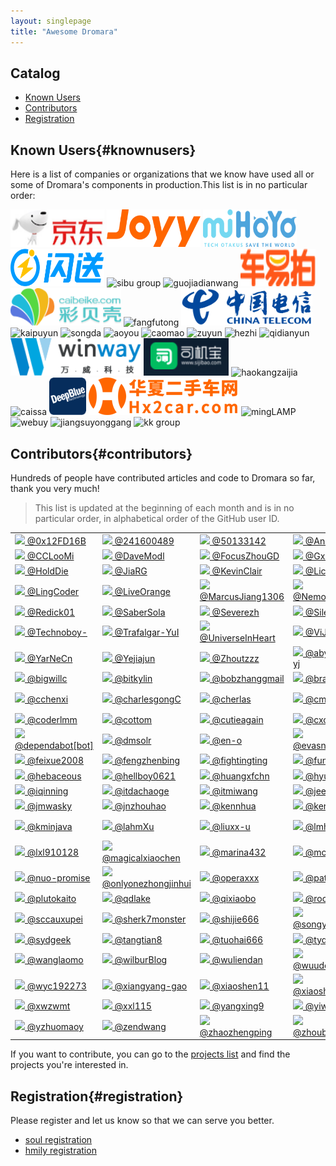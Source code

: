 ```yaml
---
layout: singlepage
title: "Awesome Dromara"
---
```


## Catalog

- [Known Users](#knownusers)
- [Contributors](#contributors)
- [Registration](#registration)

## Known Users{#knownusers}

Here is a list of companies or organizations that we know have used all or some of Dromara's components in production.This list is in no particular order:

<img alt="jd" src="/img/users/jd_logo.png" width="150" height="60" />
<img alt="yy" src="/img/users/yy_logo.png" width="150" height="60" />
<img alt="mihoyo" src="/img/users/mihayo_logo.png" width="150" height="60" />
<img alt="shansong" src="/img/users/shansong_logo.png" width="150" height="60" />
<img alt="sibu group" src="https://yu199195.github.io/images/soul/users/sibu.jpg" height="60" />
<img alt="guojiadianwang" src="https://yu199195.github.io/images/soul/users/guojiadianwang.jpg" height="60" />
<img alt="cheyipai" src="/img/users/cheyipai_logo.jpg" width="120" height="60" />
<img alt="caibeike" src="/img/users/caibeike_logo.png" height="60" />
<img alt="fangfutong" src="https://yu199195.github.io/images/soul/users/fangfutong.png" height="60" />
<img alt="chinaTelecom" src="/img/users/china_telecom_logo.png" height="60" />
<img alt="kaipuyun" src="https://yu199195.github.io/images/soul/users/kaipuyun.png" height="60" />
<img alt="songda" src="https://yu199195.github.io/images/soul/users/songda.png" height="60" />
<img alt="aoyou" src="https://yu199195.github.io/images/soul/users/aoyou.jpg" height="60" />
<img alt="caomao" src="https://yu199195.github.io/images/soul/users/caomao.jpg" height="60" />
<img alt="zuyun" src="https://yu199195.github.io/images/soul/users/zuyun.jpg" height="60" />
<img alt="hezhi" src="https://yu199195.github.io/images/soul/users/hezhi.png" height="60" />
<img alt="qidianyun" src="https://yu199195.github.io/images/soul/users/qidianyun.jpg" height="60" />
<img alt="wanwei" src="/img/users/wanwei_logo.png" height="60" />
<img alt="sijibao" src="/img/users/sijibao_logo.png" height="60" />
<img alt="haokangzaijia" src="https://yu199195.github.io/images/soul/users/haokangzaijia.jpg" height="60" />
<img alt="caissa" src="https://yu199195.github.io/images/soul/users/caissa.jpg" height="60" />
<img alt="deepBule" src="/img/users/deepblue_logo.png" height="60" />
<img alt="huaxiaershouche" src="/img/users/huaxiaershouche_logo.png" height="60" />
<img alt="mingLAMP" src="https://yu199195.github.io/images/soul/users/minglamp.jpeg" height="60" />
<img alt="webuy" src="https://yu199195.github.io/images/soul/users/webuy.jpg" height="60" />
<img alt="jiangsuyonggang" src="https://yu199195.github.io/images/soul/users/jiangsuyonggang.jpg" height="60" />
<img alt="kk group" src="https://yu199195.github.io/images/soul/users/keking.png" height="60" />

## Contributors{#contributors}

Hundreds of people have contributed articles and code to Dromara so far, thank you very much!

> This list is updated at the beginning of each month and is in no particular order, in alphabetical order of the GitHub user ID.

<table>
<tbody>
<tr>
<td><a href="https://github.com/0x12FD16B" target="_blank"><img src="https://avatars0.githubusercontent.com/u/8335369?v=4&s=40" height="20" /> @0x12FD16B</a></td>
<td><a href="https://github.com/241600489" target="_blank"><img src="https://avatars1.githubusercontent.com/u/24708262?v=4&s=40" height="20" /> @241600489</a></td>
<td><a href="https://github.com/50133142" target="_blank"><img src="https://avatars2.githubusercontent.com/u/42038247?v=4&s=40" height="20" /> @50133142</a></td>
<td><a href="https://github.com/Andy-86" target="_blank"><img src="https://avatars3.githubusercontent.com/u/15087636?v=4&s=40" height="20" /> @Andy-86</a></td>
<td><a href="https://github.com/BetterWp" target="_blank"><img src="https://avatars4.githubusercontent.com/u/46946568?v=4&s=40" height="20" /> @BetterWp</a></td>
</tr>
<tr>
<td><a href="https://github.com/CCLooMi" target="_blank"><img src="https://avatars0.githubusercontent.com/u/8596174?v=4&s=40" height="20" /> @CCLooMi</a></td>
<td><a href="https://github.com/DaveModl" target="_blank"><img src="https://avatars1.githubusercontent.com/u/47873192?v=4&s=40" height="20" /> @DaveModl</a></td>
<td><a href="https://github.com/FocusZhouGD" target="_blank"><img src="https://avatars2.githubusercontent.com/u/50652528?v=4&s=40" height="20" /> @FocusZhouGD</a></td>
<td><a href="https://github.com/Gxz-NGU" target="_blank"><img src="https://avatars3.githubusercontent.com/u/19837732?v=4&s=40" height="20" /> @Gxz-NGU</a></td>
<td><a href="https://github.com/HJ43" target="_blank"><img src="https://avatars4.githubusercontent.com/u/24913177?v=4&s=40" height="20" /> @HJ43</a></td>
</tr>
<tr>
<td><a href="https://github.com/HoldDie" target="_blank"><img src="https://avatars0.githubusercontent.com/u/22816271?v=4&s=40" height="20" /> @HoldDie</a></td>
<td><a href="https://github.com/JiaRG" target="_blank"><img src="https://avatars1.githubusercontent.com/u/31472350?v=4&s=40" height="20" /> @JiaRG</a></td>
<td><a href="https://github.com/KevinClair" target="_blank"><img src="https://avatars2.githubusercontent.com/u/37257651?v=4&s=40" height="20" /> @KevinClair</a></td>
<td><a href="https://github.com/Licoy" target="_blank"><img src="https://avatars3.githubusercontent.com/u/20410697?v=4&s=40" height="20" /> @Licoy</a></td>
<td><a href="https://github.com/Lin1nGithub" target="_blank"><img src="https://avatars4.githubusercontent.com/u/25782561?v=4&s=40" height="20" /> @Lin1nGithub</a></td>
</tr>
<tr>
<td><a href="https://github.com/LingCoder" target="_blank"><img src="https://avatars0.githubusercontent.com/u/34231795?v=4&s=40" height="20" /> @LingCoder</a></td>
<td><a href="https://github.com/LiveOrange" target="_blank"><img src="https://avatars1.githubusercontent.com/u/20442302?v=4&s=40" height="20" /> @LiveOrange</a></td>
<td><a href="https://github.com/MarcusJiang1306" target="_blank"><img src="https://avatars2.githubusercontent.com/u/48646601?v=4&s=40" height="20" /> @MarcusJiang1306</a></td>
<td><a href="https://github.com/NemoIntellego" target="_blank"><img src="https://avatars3.githubusercontent.com/u/41360186?v=4&s=40" height="20" /> @NemoIntellego</a></td>
<td><a href="https://github.com/NohnJnow" target="_blank"><img src="https://avatars4.githubusercontent.com/u/27010971?v=4&s=40" height="20" /> @NohnJnow</a></td>
</tr>
<tr>
<td><a href="https://github.com/Redick01" target="_blank"><img src="https://avatars0.githubusercontent.com/u/15903214?v=4&s=40" height="20" /> @Redick01</a></td>
<td><a href="https://github.com/SaberSola" target="_blank"><img src="https://avatars1.githubusercontent.com/u/24998393?v=4&s=40" height="20" /> @SaberSola</a></td>
<td><a href="https://github.com/Severezh" target="_blank"><img src="https://avatars2.githubusercontent.com/u/12019307?v=4&s=40" height="20" /> @Severezh</a></td>
<td><a href="https://github.com/Silencesk" target="_blank"><img src="https://avatars3.githubusercontent.com/u/4735494?v=4&s=40" height="20" /> @Silencesk</a></td>
<td><a href="https://github.com/SteNicholas" target="_blank"><img src="https://avatars4.githubusercontent.com/u/10048174?v=4&s=40" height="20" /> @SteNicholas</a></td>
</tr>
<tr>
<td><a href="https://github.com/Technoboy-" target="_blank"><img src="https://avatars0.githubusercontent.com/u/6297296?v=4&s=40" height="20" /> @Technoboy-</a></td>
<td><a href="https://github.com/Trafalgar-YuI" target="_blank"><img src="https://avatars1.githubusercontent.com/u/13451528?v=4&s=40" height="20" /> @Trafalgar-YuI</a></td>
<td><a href="https://github.com/UniverseInHeart" target="_blank"><img src="https://avatars2.githubusercontent.com/u/25877082?v=4&s=40" height="20" /> @UniverseInHeart</a></td>
<td><a href="https://github.com/ViJayian" target="_blank"><img src="https://avatars3.githubusercontent.com/u/24708291?v=4&s=40" height="20" /> @ViJayian</a></td>
<td><a href="https://github.com/Wincher" target="_blank"><img src="https://avatars4.githubusercontent.com/u/9314620?v=4&s=40" height="20" /> @Wincher</a></td>
</tr>
<tr>
<td><a href="https://github.com/YarNeCn" target="_blank"><img src="https://avatars0.githubusercontent.com/u/20961044?v=4&s=40" height="20" /> @YarNeCn</a></td>
<td><a href="https://github.com/Yejiajun" target="_blank"><img src="https://avatars1.githubusercontent.com/u/20715629?v=4&s=40" height="20" /> @Yejiajun</a></td>
<td><a href="https://github.com/Zhoutzzz" target="_blank"><img src="https://avatars2.githubusercontent.com/u/42396616?v=4&s=40" height="20" /> @Zhoutzzz</a></td>
<td><a href="https://github.com/abysscat-yj" target="_blank"><img src="https://avatars3.githubusercontent.com/u/33748845?v=4&s=40" height="20" /> @abysscat-yj</a></td>
<td><a href="https://github.com/augfool" target="_blank"><img src="https://avatars4.githubusercontent.com/u/7943753?v=4&s=40" height="20" /> @augfool</a></td>
</tr>
<tr>
<td><a href="https://github.com/bigwillc" target="_blank"><img src="https://avatars0.githubusercontent.com/u/35070155?v=4&s=40" height="20" /> @bigwillc</a></td>
<td><a href="https://github.com/bitkylin" target="_blank"><img src="https://avatars1.githubusercontent.com/u/13912098?v=4&s=40" height="20" /> @bitkylin</a></td>
<td><a href="https://github.com/bobzhanggmail" target="_blank"><img src="https://avatars2.githubusercontent.com/u/9858448?v=4&s=40" height="20" /> @bobzhanggmail</a></td>
<td><a href="https://github.com/branchen" target="_blank"><img src="https://avatars3.githubusercontent.com/u/36290790?v=4&s=40" height="20" /> @branchen</a></td>
<td><a href="https://github.com/candyYu" target="_blank"><img src="https://avatars4.githubusercontent.com/u/7844118?v=4&s=40" height="20" /> @candyYu</a></td>
</tr>
<tr>
<td><a href="https://github.com/cchenxi" target="_blank"><img src="https://avatars0.githubusercontent.com/u/5698243?v=4&s=40" height="20" /> @cchenxi</a></td>
<td><a href="https://github.com/charlesgongC" target="_blank"><img src="https://avatars1.githubusercontent.com/u/46913749?v=4&s=40" height="20" /> @charlesgongC</a></td>
<td><a href="https://github.com/cherlas" target="_blank"><img src="https://avatars2.githubusercontent.com/u/15061972?v=4&s=40" height="20" /> @cherlas</a></td>
<td><a href="https://github.com/cmj167" target="_blank"><img src="https://avatars3.githubusercontent.com/u/6840519?v=4&s=40" height="20" /> @cmj167</a></td>
<td><a href="https://github.com/cocoZwwang" target="_blank"><img src="https://avatars4.githubusercontent.com/u/27925568?v=4&s=40" height="20" /> @cocoZwwang</a></td>
</tr>
<tr>
<td><a href="https://github.com/coderlmm" target="_blank"><img src="https://avatars0.githubusercontent.com/u/21699517?v=4&s=40" height="20" /> @coderlmm</a></td>
<td><a href="https://github.com/cottom" target="_blank"><img src="https://avatars1.githubusercontent.com/u/11937539?v=4&s=40" height="20" /> @cottom</a></td>
<td><a href="https://github.com/cutieagain" target="_blank"><img src="https://avatars2.githubusercontent.com/u/5390200?v=4&s=40" height="20" /> @cutieagain</a></td>
<td><a href="https://github.com/cxc222" target="_blank"><img src="https://avatars3.githubusercontent.com/u/2092566?v=4&s=40" height="20" /> @cxc222</a></td>
<td><a href="https://github.com/dengliming" target="_blank"><img src="https://avatars4.githubusercontent.com/u/7796156?v=4&s=40" height="20" /> @dengliming</a></td>
</tr>
<tr>
<td><a href="https://github.com/dependabot[bot]" target="_blank"><img src="https://avatars0.githubusercontent.com/in/29110?v=4&s=40" height="20" /> @dependabot[bot]</a></td>
<td><a href="https://github.com/dmsolr" target="_blank"><img src="https://avatars1.githubusercontent.com/u/29735230?v=4&s=40" height="20" /> @dmsolr</a></td>
<td><a href="https://github.com/en-o" target="_blank"><img src="https://avatars2.githubusercontent.com/u/45027672?v=4&s=40" height="20" /> @en-o</a></td>
<td><a href="https://github.com/evasnowind" target="_blank"><img src="https://avatars3.githubusercontent.com/u/2696709?v=4&s=40" height="20" /> @evasnowind</a></td>
<td><a href="https://github.com/fcwalker" target="_blank"><img src="https://avatars4.githubusercontent.com/u/27950366?v=4&s=40" height="20" /> @fcwalker</a></td>
</tr>
<tr>
<td><a href="https://github.com/feixue2008" target="_blank"><img src="https://avatars0.githubusercontent.com/u/43638460?v=4&s=40" height="20" /> @feixue2008</a></td>
<td><a href="https://github.com/fengzhenbing" target="_blank"><img src="https://avatars1.githubusercontent.com/u/4169359?v=4&s=40" height="20" /> @fengzhenbing</a></td>
<td><a href="https://github.com/fightingting" target="_blank"><img src="https://avatars2.githubusercontent.com/u/31699402?v=4&s=40" height="20" /> @fightingting</a></td>
<td><a href="https://github.com/funpad" target="_blank"><img src="https://avatars3.githubusercontent.com/u/9130564?v=4&s=40" height="20" /> @funpad</a></td>
<td><a href="https://github.com/guanyushen" target="_blank"><img src="https://avatars4.githubusercontent.com/u/19588010?v=4&s=40" height="20" /> @guanyushen</a></td>
</tr>
<tr>
<td><a href="https://github.com/hebaceous" target="_blank"><img src="https://avatars0.githubusercontent.com/u/6941544?v=4&s=40" height="20" /> @hebaceous</a></td>
<td><a href="https://github.com/hellboy0621" target="_blank"><img src="https://avatars1.githubusercontent.com/u/72702359?v=4&s=40" height="20" /> @hellboy0621</a></td>
<td><a href="https://github.com/huangxfchn" target="_blank"><img src="https://avatars2.githubusercontent.com/u/17267069?v=4&s=40" height="20" /> @huangxfchn</a></td>
<td><a href="https://github.com/hyuk-sudo" target="_blank"><img src="https://avatars3.githubusercontent.com/u/22049351?v=4&s=40" height="20" /> @hyuk-sudo</a></td>
<td><a href="https://github.com/ihenjoy" target="_blank"><img src="https://avatars4.githubusercontent.com/u/6481696?v=4&s=40" height="20" /> @ihenjoy</a></td>
</tr>
<tr>
<td><a href="https://github.com/iqinning" target="_blank"><img src="https://avatars0.githubusercontent.com/u/18241433?v=4&s=40" height="20" /> @iqinning</a></td>
<td><a href="https://github.com/itdachaoge" target="_blank"><img src="https://avatars1.githubusercontent.com/u/13128584?v=4&s=40" height="20" /> @itdachaoge</a></td>
<td><a href="https://github.com/itmiwang" target="_blank"><img src="https://avatars2.githubusercontent.com/u/24636850?v=4&s=40" height="20" /> @itmiwang</a></td>
<td><a href="https://github.com/jeesk" target="_blank"><img src="https://avatars3.githubusercontent.com/u/27076817?v=4&s=40" height="20" /> @jeesk</a></td>
<td><a href="https://github.com/jjnnzb" target="_blank"><img src="https://avatars4.githubusercontent.com/u/58833386?v=4&s=40" height="20" /> @jjnnzb</a></td>
</tr>
<tr>
<td><a href="https://github.com/jmwasky" target="_blank"><img src="https://avatars0.githubusercontent.com/u/3257442?v=4&s=40" height="20" /> @jmwasky</a></td>
<td><a href="https://github.com/jnzhouhao" target="_blank"><img src="https://avatars1.githubusercontent.com/u/17978824?v=4&s=40" height="20" /> @jnzhouhao</a></td>
<td><a href="https://github.com/kennhua" target="_blank"><img src="https://avatars2.githubusercontent.com/u/16517580?v=4&s=40" height="20" /> @kennhua</a></td>
<td><a href="https://github.com/keru-s" target="_blank"><img src="https://avatars3.githubusercontent.com/u/24741256?v=4&s=40" height="20" /> @keru-s</a></td>
<td><a href="https://github.com/klboke" target="_blank"><img src="https://avatars4.githubusercontent.com/u/18591662?v=4&s=40" height="20" /> @klboke</a></td>
</tr>
<tr>
<td><a href="https://github.com/kminjava" target="_blank"><img src="https://avatars0.githubusercontent.com/u/35832954?v=4&s=40" height="20" /> @kminjava</a></td>
<td><a href="https://github.com/lahmXu" target="_blank"><img src="https://avatars1.githubusercontent.com/u/31627887?v=4&s=40" height="20" /> @lahmXu</a></td>
<td><a href="https://github.com/liuxx-u" target="_blank"><img src="https://avatars2.githubusercontent.com/u/7148259?v=4&s=40" height="20" /> @liuxx-u</a></td>
<td><a href="https://github.com/lmhmhl" target="_blank"><img src="https://avatars3.githubusercontent.com/u/24718258?v=4&s=40" height="20" /> @lmhmhl</a></td>
<td><a href="https://github.com/lw1243925457" target="_blank"><img src="https://avatars4.githubusercontent.com/u/11513436?v=4&s=40" height="20" /> @lw1243925457</a></td>
</tr>
<tr>
<td><a href="https://github.com/lxl910128" target="_blank"><img src="https://avatars0.githubusercontent.com/u/8736745?v=4&s=40" height="20" /> @lxl910128</a></td>
<td><a href="https://github.com/magicalxiaochen" target="_blank"><img src="https://avatars1.githubusercontent.com/u/54343840?v=4&s=40" height="20" /> @magicalxiaochen</a></td>
<td><a href="https://github.com/marina432" target="_blank"><img src="https://avatars2.githubusercontent.com/u/16896822?v=4&s=40" height="20" /> @marina432</a></td>
<td><a href="https://github.com/mcnultyboy" target="_blank"><img src="https://avatars3.githubusercontent.com/u/36916593?v=4&s=40" height="20" /> @mcnultyboy</a></td>
<td><a href="https://github.com/midnight2104" target="_blank"><img src="https://avatars4.githubusercontent.com/u/13334620?v=4&s=40" height="20" /> @midnight2104</a></td>
</tr>
<tr>
<td><a href="https://github.com/nuo-promise" target="_blank"><img src="https://avatars0.githubusercontent.com/u/46160170?v=4&s=40" height="20" /> @nuo-promise</a></td>
<td><a href="https://github.com/onlyonezhongjinhui" target="_blank"><img src="https://avatars1.githubusercontent.com/u/19932240?v=4&s=40" height="20" /> @onlyonezhongjinhui</a></td>
<td><a href="https://github.com/operaxxx" target="_blank"><img src="https://avatars2.githubusercontent.com/u/8800287?v=4&s=40" height="20" /> @operaxxx</a></td>
<td><a href="https://github.com/patrickWuP" target="_blank"><img src="https://avatars3.githubusercontent.com/u/14297099?v=4&s=40" height="20" /> @patrickWuP</a></td>
<td><a href="https://github.com/peiht" target="_blank"><img src="https://avatars4.githubusercontent.com/u/30573549?v=4&s=40" height="20" /> @peiht</a></td>
</tr>
<tr>
<td><a href="https://github.com/plutokaito" target="_blank"><img src="https://avatars0.githubusercontent.com/u/7955473?v=4&s=40" height="20" /> @plutokaito</a></td>
<td><a href="https://github.com/qdlake" target="_blank"><img src="https://avatars1.githubusercontent.com/u/1879819?v=4&s=40" height="20" /> @qdlake</a></td>
<td><a href="https://github.com/qixiaobo" target="_blank"><img src="https://avatars2.githubusercontent.com/u/2881751?v=4&s=40" height="20" /> @qixiaobo</a></td>
<td><a href="https://github.com/rockpig" target="_blank"><img src="https://avatars3.githubusercontent.com/u/16386766?v=4&s=40" height="20" /> @rockpig</a></td>
<td><a href="https://github.com/sakiila" target="_blank"><img src="https://avatars4.githubusercontent.com/u/36431432?v=4&s=40" height="20" /> @sakiila</a></td>
</tr>
<tr>
<td><a href="https://github.com/sccauxupei" target="_blank"><img src="https://avatars0.githubusercontent.com/u/26787757?v=4&s=40" height="20" /> @sccauxupei</a></td>
<td><a href="https://github.com/sherk7monster" target="_blank"><img src="https://avatars1.githubusercontent.com/u/67529171?v=4&s=40" height="20" /> @sherk7monster</a></td>
<td><a href="https://github.com/shijie666" target="_blank"><img src="https://avatars2.githubusercontent.com/u/75319679?v=4&s=40" height="20" /> @shijie666</a></td>
<td><a href="https://github.com/songyuequan" target="_blank"><img src="https://avatars3.githubusercontent.com/u/9369071?v=4&s=40" height="20" /> @songyuequan</a></td>
<td><a href="https://github.com/strawberry-crisis" target="_blank"><img src="https://avatars4.githubusercontent.com/u/13709330?v=4&s=40" height="20" /> @strawberry-crisis</a></td>
</tr>
<tr>
<td><a href="https://github.com/sydgeek" target="_blank"><img src="https://avatars0.githubusercontent.com/u/31606195?v=4&s=40" height="20" /> @sydgeek</a></td>
<td><a href="https://github.com/tangtian8" target="_blank"><img src="https://avatars1.githubusercontent.com/u/44994904?v=4&s=40" height="20" /> @tangtian8</a></td>
<td><a href="https://github.com/tuohai666" target="_blank"><img src="https://avatars2.githubusercontent.com/u/24643893?v=4&s=40" height="20" /> @tuohai666</a></td>
<td><a href="https://github.com/tydhot" target="_blank"><img src="https://avatars3.githubusercontent.com/u/27889201?v=4&s=40" height="20" /> @tydhot</a></td>
<td><a href="https://github.com/tyjwan" target="_blank"><img src="https://avatars4.githubusercontent.com/u/37010206?v=4&s=40" height="20" /> @tyjwan</a></td>
</tr>
<tr>
<td><a href="https://github.com/wanglaomo" target="_blank"><img src="https://avatars0.githubusercontent.com/u/26642224?v=4&s=40" height="20" /> @wanglaomo</a></td>
<td><a href="https://github.com/wilburBlog" target="_blank"><img src="https://avatars1.githubusercontent.com/u/32635377?v=4&s=40" height="20" /> @wilburBlog</a></td>
<td><a href="https://github.com/wuliendan" target="_blank"><img src="https://avatars2.githubusercontent.com/u/18097150?v=4&s=40" height="20" /> @wuliendan</a></td>
<td><a href="https://github.com/wuudongdong" target="_blank"><img src="https://avatars3.githubusercontent.com/u/74701398?v=4&s=40" height="20" /> @wuudongdong</a></td>
<td><a href="https://github.com/wxxy20071547" target="_blank"><img src="https://avatars4.githubusercontent.com/u/16205279?v=4&s=40" height="20" /> @wxxy20071547</a></td>
</tr>
<tr>
<td><a href="https://github.com/wyc192273" target="_blank"><img src="https://avatars0.githubusercontent.com/u/13832598?v=4&s=40" height="20" /> @wyc192273</a></td>
<td><a href="https://github.com/xiangyang-gao" target="_blank"><img src="https://avatars1.githubusercontent.com/u/15973635?v=4&s=40" height="20" /> @xiangyang-gao</a></td>
<td><a href="https://github.com/xiaoshen11" target="_blank"><img src="https://avatars2.githubusercontent.com/u/15319017?v=4&s=40" height="20" /> @xiaoshen11</a></td>
<td><a href="https://github.com/xiaoshuanglee" target="_blank"><img src="https://avatars3.githubusercontent.com/u/34903552?v=4&s=40" height="20" /> @xiaoshuanglee</a></td>
<td><a href="https://github.com/xuziyang" target="_blank"><img src="https://avatars4.githubusercontent.com/u/8465969?v=4&s=40" height="20" /> @xuziyang</a></td>
</tr>
<tr>
<td><a href="https://github.com/xwzwmt" target="_blank"><img src="https://avatars0.githubusercontent.com/u/22116836?v=4&s=40" height="20" /> @xwzwmt</a></td>
<td><a href="https://github.com/xxl115" target="_blank"><img src="https://avatars1.githubusercontent.com/u/11749025?v=4&s=40" height="20" /> @xxl115</a></td>
<td><a href="https://github.com/yangxing9" target="_blank"><img src="https://avatars2.githubusercontent.com/u/69447169?v=4&s=40" height="20" /> @yangxing9</a></td>
<td><a href="https://github.com/yiwenlong" target="_blank"><img src="https://avatars3.githubusercontent.com/u/9609929?v=4&s=40" height="20" /> @yiwenlong</a></td>
<td><a href="https://github.com/yu199195" target="_blank"><img src="https://avatars4.githubusercontent.com/u/9673503?v=4&s=40" height="20" /> @yu199195</a></td>
</tr>
<tr>
<td><a href="https://github.com/yzhuomaoy" target="_blank"><img src="https://avatars0.githubusercontent.com/u/1639012?v=4&s=40" height="20" /> @yzhuomaoy</a></td>
<td><a href="https://github.com/zendwang" target="_blank"><img src="https://avatars1.githubusercontent.com/u/9959839?v=4&s=40" height="20" /> @zendwang</a></td>
<td><a href="https://github.com/zhaozhengping" target="_blank"><img src="https://avatars2.githubusercontent.com/u/7185847?v=4&s=40" height="20" /> @zhaozhengping</a></td>
<td><a href="https://github.com/zhoubin14524" target="_blank"><img src="https://avatars3.githubusercontent.com/u/16285170?v=4&s=40" height="20" /> @zhoubin14524</a></td>
</tr>
</tbody>
</table>

If you want to contribute, you can go to the [projects list](/projects) and find the projects you're interested in.

## Registration{#registration}

Please register and let us know so that we can serve you better.

* [soul registration](https://github.com/dromara/soul/issues/68)
* [hmily registration](https://github.com/dromara/hmily/issues/190)
